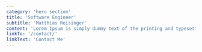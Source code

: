```yaml
---
category: 'hero section'
title: 'Software Engineer'
subtitle: 'Matthias Reisinger'
content: 'Lorem Ipsum is simply dummy text of the printing and typesetting industry. Lorem Ipsum has been the industry standard dummy text ever since the 1500s, when an unknown printer took a galley of type and scrambled it to make a type specimen book.'
linkTo: '/contact/'
linkText: 'Contact Me'
---
```


